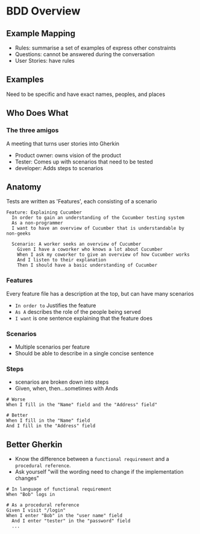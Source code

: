 # BDD Overview
## Example Mapping
* Rules: summarise a set of examples of express other constraints
* Questions: cannot be answered during the conversation
* User Stories: have rules

## Examples
Need to be specific and have exact names, peoples, and places

## Who Does What
### The three amigos
A meeting that turns user stories into Gherkin
* Product owner: owns vision of the product
* Tester: Comes up with scenarios that need to be tested
* developer: Adds steps to scenarios

## Anatomy
Tests are written as 'Features', each consisting of a scenario

```
Feature: Explaining Cucumber
  In order to gain an understanding of the Cucumber testing system
  As a non-programmer
  I want to have an overview of Cucumber that is understandable by non-geeks

  Scenario: A worker seeks an overview of Cucumber
    Given I have a coworker who knows a lot about Cucumber
    When I ask my coworker to give an overview of how Cucumber works
    And I listen to their explanation
    Then I should have a basic understanding of Cucumber
```

### Features
Every feature file has a description at the top, but can have many scenarios
* `In order to` Justifies the feature
* `As A` describes the role of the people being served
* `I want` is one sentence explaining that the feature does

### Scenarios
* Multiple scenarios per feature
* Should be able to describe in a single concise sentence

### Steps
* scenarios are broken down into steps
* Given, when, then...sometimes with Ands

```
# Worse
When I fill in the "Name" field and the "Address" field"

# Better
When I fill in the "Name" field
And I fill in the "Address" field
```

## Better Gherkin
* Know the difference between a `functional requirement` and a `procedural reference`.
* Ask yourself "will the wording need to change if the implementation changes"

```
# In language of functional requirement
When "Bob" logs in

# As a procedural reference
Given I visit "/login"
When I enter "Bob" in the "user name" field
  And I enter "tester" in the "password" field
  ...
```

